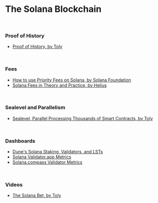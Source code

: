 #  The Solana Blockchain

<br>


### Proof of History

* [Proof of History, by Toly](https://medium.com/solana-labs/proof-of-history-a-clock-for-blockchain-cf47a61a9274)

<br>

### Fees

* [How to use Priority Fees on Solana, by Solana Foundation](https://solana.com/developers/guides/advanced/how-to-use-priority-fees)
* [Solana Fees in Theory and Practice, by Helius](https://www.helius.dev/blog/solana-fees-in-theory-and-practice)

<br>

### Sealevel and Parallelism

* [Sealevel, Parallel Processing Thousands of Smart Contracts, by Toly](https://medium.com/solana-labs/sealevel-parallel-processing-thousands-of-smart-contracts-d814b378192)


<br>

### Dashboards

* [Dune's Solana Staking, Validators, and LSTs](https://dune.com/ilemi/solana-staking)
* [Solana Validator.app Metrics](https://www.validators.app/)
* [Solana.compass Validator Metrics](https://solanacompass.com/)

<br>

### Videos

* [The Solana Bet, by Toly](https://www.youtube.com/watch?v=dnKc5IvD88Q)
